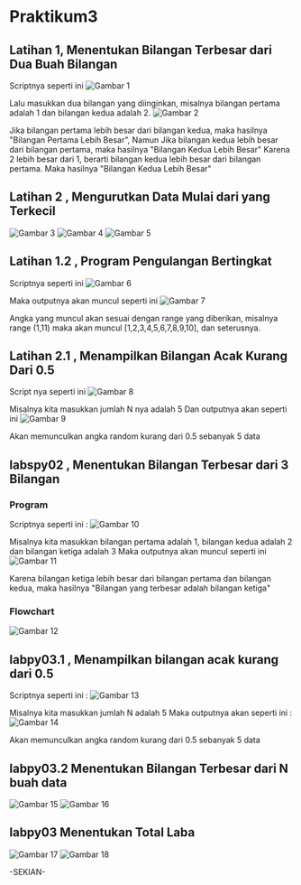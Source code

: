 # Praktikum3

## Latihan 1, Menentukan Bilangan Terbesar dari Dua Buah Bilangan

Scriptnya seperti ini
![Gambar 1](gambar/ss1.png)

Lalu masukkan dua bilangan yang diinginkan, misalnya bilangan pertama adalah 1 dan bilangan kedua adalah 2.
![Gambar 2](gambar/ss2.png)


Jika bilangan pertama lebih besar dari bilangan kedua, maka hasilnya "Bilangan Pertama Lebih Besar", Namun Jika bilangan kedua lebih besar dari bilangan pertama, maka hasilnya "Bilangan Kedua Lebih Besar"
Karena 2 lebih besar dari 1, berarti bilangan kedua     lebih besar dari bilangan pertama. Maka hasilnya "Bilangan Kedua Lebih Besar"

## Latihan 2 , Mengurutkan Data Mulai dari yang Terkecil
![Gambar 3](gambar/ss3.png)
![Gambar 4](gambar/ss4.png)
![Gambar 5](gambar/ss5.png)

## Latihan 1.2 , Program Pengulangan Bertingkat

Scriptnya seperti ini
![Gambar 6](gambar/ss6.png)

Maka outputnya akan muncul seperti ini
![Gambar 7](gambar/ss7.png)

Angka yang muncul akan sesuai dengan range yang diberikan, misalnya range (1,11) maka akan muncul [1,2,3,4,5,6,7,8,9,10], dan seterusnya.

## Latihan 2.1 , Menampilkan Bilangan Acak Kurang Dari 0.5

Script nya seperti ini 
![Gambar 8](gambar/ss8.png)

Misalnya kita masukkan jumlah N nya adalah 5
Dan outputnya akan seperti ini
![Gambar 9](gambar/ss9.png)

Akan memunculkan angka random kurang dari 0.5 sebanyak 5 data

## labspy02 , Menentukan Bilangan Terbesar dari 3 Bilangan

### Program 

Scriptnya seperti ini :
![Gambar 10](gambar/ss10.png)

Misalnya kita masukkan bilangan pertama adalah 1, bilangan kedua adalah 2 dan bilangan ketiga adalah 3
Maka outputnya akan muncul seperti ini
![Gambar 11](gambar/ss11.png)

Karena bilangan ketiga lebih besar dari bilangan pertama dan bilangan kedua, maka hasilnya "Bilangan yang terbesar adalah bilangan ketiga"

### Flowchart

![Gambar 12](gambar/ss12.png)

## labpy03.1 , Menampilkan bilangan acak kurang dari 0.5

Scriptnya seperti ini :
![Gambar 13](gambar/ss13.png)

Misalnya kita masukkan jumlah N adalah 5
Maka outputnya akan seperti ini :
![Gambar 14](gambar/ss14.png)

Akan memunculkan angka random kurang dari 0.5 sebanyak 5 data

## labpy03.2 Menentukan Bilangan Terbesar dari N buah data
![Gambar 15](gambar/ss15.png)
![Gambar 16](gambar/ss16.png)

## labpy03 Menentukan Total Laba
![Gambar 17](gambar/ss17.png)
![Gambar 18](gambar/ss18.png)


-SEKIAN-